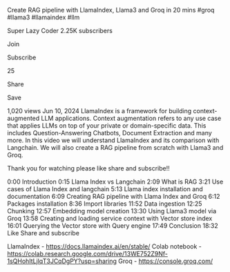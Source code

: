 Create RAG pipeline with LlamaIndex, Llama3 and Groq in 20 mins #groq #llama3 #llamaindex #llm

Super Lazy Coder
2.25K subscribers

Join

Subscribe

25


Share

Save

1,020 views  Jun 10, 2024
LlamaIndex is a framework for building context-augmented LLM applications. Context augmentation refers to any use case that applies LLMs on top of your private or domain-specific data. This includes Question-Answering Chatbots, Document Extraction and many more. 
In this video we will understand LlamaIndex and its comparison with Langchain. We will also create a RAG pipeline from scratch with Llama3 and Groq.

Thank you for watching please like share and subscribe!!

0:00 Introduction
0:15 Llama Index vs Langchain
2:09 What is RAG
3:21 Use cases of Llama Index and langchain
5:13 Llama index installation and documentation
6:09 Creating RAG pipeline with Llama Index and Groq
6:12 Packages installation
8:36 Import libraries
11:52 Data ingestion
12:25 Chunking
12:57 Embedding model creation
13:30 Using Llama3 model via Groq
13:58 Creating and loading service context with Vector store index
16:01 Querying the Vector store with Query engine
17:49 Conclusion
18:32 Like Share and subscribe

LlamaIndex - https://docs.llamaindex.ai/en/stable/
Colab notebook - https://colab.research.google.com/drive/13WE752Z9Nf-1sQHohItLjlqT3JCqDgPY?usp=sharing
Groq - https://console.groq.com/

